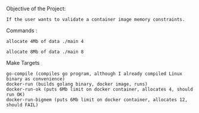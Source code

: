 Objective of the Project: 

```
If the user wants to validate a container image memory constraints. 
```

Commands : 
```
allocate 4Mb of data ./main 4

allocate 8Mb of data ./main 8
```

Make Targets
```
go-compile (compiles go program, although I already compiled Linux binary as convenience)
docker-run (builds golang binary, docker image, runs)
docker-run-ok (puts 6Mb limit on docker container, allocates 4, should run OK)
docker-run-bigmem (puts 6Mb limit on docker container, allocates 12, should FAIL)
```
